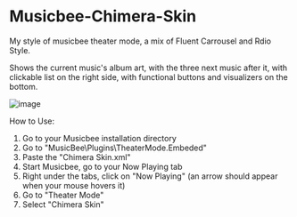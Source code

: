 # Musicbee-Chimera-Skin
My style of musicbee theater mode, a mix of Fluent Carrousel and Rdio Style.

Shows the current music's album art, with the three next music after it, with clickable list on the right side, with functional buttons and visualizers on the bottom.

![image](https://user-images.githubusercontent.com/82582556/143687114-fca09d0e-3d16-4348-a8f1-71474ba5c3da.png)

How to Use:
1. Go to your Musicbee installation directory
2. Go to "MusicBee\Plugins\TheaterMode.Embeded"
3. Paste the "Chimera Skin.xml"
4. Start Musicbee, go to your Now Playing tab
5. Right under the tabs, click on "Now Playing" (an arrow should appear when your mouse hovers it)
6. Go to "Theater Mode"
7. Select "Chimera Skin"
